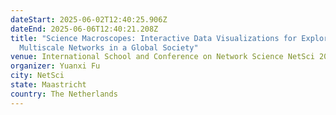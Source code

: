```yaml
---
dateStart: 2025-06-02T12:40:25.906Z
dateEnd: 2025-06-06T12:40:21.208Z
title: "Science Macroscopes: Interactive Data Visualizations for Exploring
  Multiscale Networks in a Global Society"
venue: International School and Conference on Network Science NetSci 2025
organizer: Yuanxi Fu
city: NetSci
state: Maastricht
country: The Netherlands
---
```

